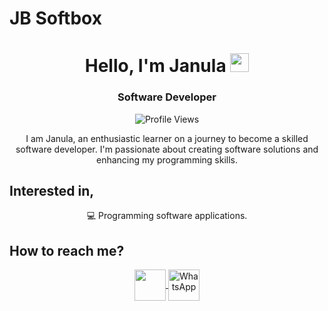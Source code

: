 # JB Softbox

<h1 align="center">Hello, I'm Janula <img src="https://media.giphy.com/media/hvRJCLFzcasrR4ia7z/giphy.gif" width="30px"/></h1>
<h3 align="center">Software Developer</h3>

<div align="center">
  
![Profile Views](https://komarev.com/ghpvc/?username=jbsoftboxsl&color=blue)

</div>
<p align="center">
  I am Janula, an enthusiastic learner on a journey to become a skilled software developer. I'm passionate about creating software solutions and enhancing my programming skills.
</p>

## Interested in,
<div align="center">
  <div>💻 Programming software applications.</div>
  
</div>

## How to reach me?
<div align="center">
  <a href="https://t.me/Jbsoftbox" target="blank">
    <img align="center" src="https://upload.wikimedia.org/wikipedia/commons/thumb/8/82/Telegram_logo.svg/240px-Telegram_logo.svg.png" width="50" />
  </a>

  <a href="https://wa.me/94703640017" target="blank">
    <img align="center" src="https://upload.wikimedia.org/wikipedia/commons/thumb/6/6b/WhatsApp.svg/240px-WhatsApp.svg.png" alt="WhatsApp" width="50" />
  </a>
</div>
<br>


